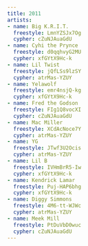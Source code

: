 ```yaml
---
title: 2011
artists:
- name: Big K.R.I.T.
  freestyle: LmnYZSJx7Og
  cypher: cZuNJAuaGdU
- name: Cyhi the Prynce
  freestyle: d0qqhvyG2MU
  cypher: xfGYtX9Hc-k
- name: Lil Twist
  freestyle: jQfLSs9lzSY
  cypher: atrMas-YZUY
- name: Yelawolf
  freestyle: emr4nsjQ-kg
  cypher: xfGYtX9Hc-k
- name: Fred the Godson
  freestyle: FIg1Q8vocXI
  cypher: cZuNJAuaGdU
- name: Mac Miller
  freestyle: XCdAcNoce7Y
  cypher: atrMas-YZUY
- name: YG
  freestyle: JTwf3U2Ocis
  cypher: atrMas-YZUY
- name: Lil B
  freestyle: IVHmBrR5-Iw
  cypher: xfGYtX9Hc-k
- name: Kendrick Lamar
  freestyle: Puj-HAP6bhg
  cypher: xfGYtX9Hc-k
- name: Diggy Simmons
  freestyle: 4M6-tt-WJWc
  cypher: atrMas-YZUY
- name: Meek Mill
  freestyle: PtDuVbD0wuc
  cypher: cZuNJAuaGdU
---
```

